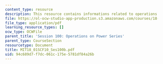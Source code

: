 ```yaml
---
content_type: resource
description: This resource contains informations related to operations on power series.
file: https://ol-ocw-studio-app-production.s3.amazonaws.com/courses/18-01sc-single-variable-calculus-fall-2010/94c689d7f7dc061c175e5781df84a26b_MIT18_01SCF10_Ses100b.pdf
file_type: application/pdf
learning_resource_types: []
ocw_type: OCWFile
parent_title: 'Session 100: Operations on Power Series'
parent_type: CourseSection
resourcetype: Document
title: MIT18_01SCF10_Ses100b.pdf
uid: 94c689d7-f7dc-061c-175e-5781df84a26b
---
```

